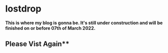 # lostdrop

**This is where my blog is gonna be. It's still under construction and will be finished on or before 07th of March 2022.**

## Please Vist Again**
